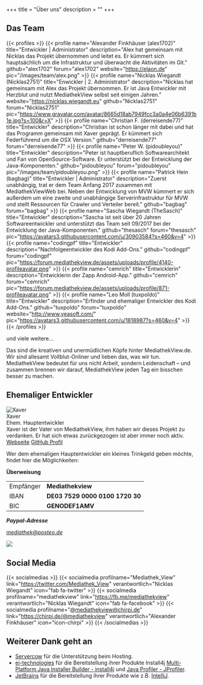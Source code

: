 +++
title = "Über uns"
description = ""
+++

## Das Team
{{< profiles >}}
    {{< profile name="Alexander Finkhäuser (alex1702)" title="Entwickler | Administrator" description="Alex hat gemeinsam mit Nicklas das Projekt übernommen und leitet es. Er kümmert sich hauptsächlich um die Infrastruktur und überwacht die Aktivitäten im Git." github="alex1702" forum="alex1702" website="https://elaon.de" pic="/images/team/alex.png" >}}
    {{< profile name="Nicklas Wiegandt (Nicklas2751)" title="Enwickler | 2. Administrator" description="Nicklas hat gemeinsam mit Alex das Projekt übernommen. Er ist Java Entwickler mit Herzblut und nutzt MediathekView selbst seit einigen Jahren." website="https://nicklas.wiegandt.eu" github="Nicklas2751" forum="Nicklas2751" pic="https://www.gravatar.com/avatar/8665d18ab7949fcc3a0a4e06b6391b1e.jpg?s=100&r=X" >}}
    {{< profile name="Christian F. (derreisende77)" title="Entwickler" description="Christian ist schon länger mit dabei und hat das Programm gemeinsam mit Xaver geprägt. Er kümmert sich Federführend um die OSX Version." github="derreisende77" forum="derreisende77" >}}
    {{< profile name="Peter W. (pidoubleyou)" title="Entwickler" description="Peter ist hauptberuflich Softwarearchitekt und Fan von OpenSource-Software. Er unterstützt bei der Entwicklung der Java-Komponenten." github="pidoubleyou" forum="pidoubleyou" pic="/images/team/pidoubleyou.png" >}}
    {{< profile name="Patrick Hein (bagbag)" title="Entwickler | Administrator" description="Zuerst unabhängig, trat er dem Team Anfang 2017 zusammen mit MediathekViewWeb bei. Neben der Entwicklung von MVW kümmert er sich außerdem um eine zweite und unabhängige Serverinfrastruktur für MVW und stellt Ressourcen für Crawler und Verteiler bereit." github="bagbag" forum="bagbag" >}}
    {{< profile name="Sascha Wiegandt (TheSasch)" title="Entwickler" description="Sascha ist seit über 20 Jahren Softwareentwickler und unterstützt das Team seit 09/2017 bei der Entwicklung der Java-Komponenten." github="thesasch" forum="thesasch" pic="https://avatars3.githubusercontent.com/u/30903584?s=460&v=4" >}}
    {{< profile name="codingpf" title="Entwickler" description="Nachfolgeentwickler des Kodi Add-Ons." github="codingpf" forum="codingpf" pic="https://forum.mediathekview.de/assets/uploads/profile/4140-profileavatar.png" >}}
    {{< profile name="cemrich" title="Entwicklerin" description="Entwicklerin der Zapp Android-App." github="cemrich" forum="cemrich" pic="https://forum.mediathekview.de/assets/uploads/profile/871-profileavatar.png" >}}
    {{< profile name="Leo Moll (tuxpoldo)" title="Entwickler" description="Erfinder und ehemaliger Entwickler des Kodi Add-Ons." github="tuxpoldo" forum="tuxpoldo" website="http://www.yeasoft.com/" pic="https://avatars3.githubusercontent.com/u/1818987?s=460&v=4" >}}
{{< /profiles >}}

<div class="ueberuns-box">

und viele weitere...

Das sind die kreativen und unermüdlichen Köpfe hinter MediathekView.de. Wir sind allesamt Vollblut-Onliner und lieben das, was wir tun. MediathekView bedeutet für uns nicht Arbeit, sondern Leidenschaft – und zusammen brennen wir darauf, MediathekView jeden Tag ein bisschen besser zu machen.

</div>

## Ehemaliger Entwickler

<div clas="row" class="ehemaliger-box">
<div class="col-xs-12 col-sm-10 col-md-10 col-lg-10 profile">
<div class="row">
<div class="col-xs-12 col-sm-3 col-md-3 col-lg-3 profilePic">
<img src="/images/platzhalter_male.png" alt="Xaver">
</div>
<div class="col-xs-12 col-sm-9">
<div class="profileName">Xaver</div>
<div class="profileTitle">Ehem. Hauptentwickler</div>
<div class="profileDesc">
Xaver ist der Vater von MediathekView, ihm haben wir dieses Projekt zu verdanken. Er hat sich etwas zurückgezogen ist aber immer noch aktiv.
</div>
</div>
</div>
<div class="row profileLinks">
<div class="col-sm-3 col-md-3 col-lg-3"></div>
<a class="col-xs-12 col-sm-3 col-md-3 col-lg-2 btn btn-default btn-md" target="_blank" href="http://www.p2tools.de/">Webseite</a>
<a class="col-xs-12 col-sm-3 col-md-3 col-lg-2 btn btn-default btn-md" target="_blank" href="https://github.com/xaverW">GitHub Profil</a>
</div>
<div class="row">
<div class="col-xs-12 col-sm-12">
<p>Wer dem ehemaligen Hauptentwickler ein kleines Trinkgeld geben möchte, findet hier die Möglichkeiten:</p>
<b>Überweisung</b>

<table class="table">
<tr>
<td>Empfänger</td>
<td><b>Mediathekview</b></td>
<tr>
<tr>
<td>IBAN</td>
<td><b>DE03 7529 0000 0100 1720 30</b></td>
<tr>
<tr>
<td>BIC</td>
<td><b>GENODEF1AMV</b></td>
<tr>
</table>
<div class="row">
<div class="col-sm-3">
<address>
  <strong>Paypal-Adresse</strong><br>
  <p class="adresse"><a href="https://www.paypal.me/Mediathek" target="_blank">mediathek@posteo.de</a></p>
</address>
</div>
<div class="col-sm-2">
<a href="https://www.paypal.com/cgi-bin/webscr?cmd=_s-xclick&hosted_button_id=7PSSW427UETV6" target="_blank">
  <img src="../images/paypal_spenden.png">
</a>
</div>
</div>
</div>
</div>
</div>
</div>


<div style="clear: both;"></div>

## Social Media
{{< socialmedias >}}
    {{< socialmedia profilname="Mediathek_View" link="https://twitter.com/Mediathek_View" verantwortlich="Nicklas Wiegandt" icon="fab fa-twitter" >}}
    {{< socialmedia profilname="mediathekview" link="https://fb.me/mediathekview" verantwortlich="Nicklas Wiegandt" icon="fab fa-facebook" >}}
    {{< socialmedia profilname="@mediathekview@chirpi.de" link="https://chirpi.de/@mediathekview" verantwortlich="Alexander Finkhäuser" icon="icon-chirpi" >}}
{{< /socialmedias >}}

## Weiterer Dank geht an
* [Servercow](https://servercow.de/) für die Unterstützung beim Hosting.
* [ej-technologies](https://www.ej-technologies.com/) für die Bereitstellung ihrer Produkte Install4j [Multi-Platform Java Installer Builder - install4j](https://www.ej-technologies.com/products/install4j/overview.html)  und [Java Profiler - JProfiler](https://www.ej-technologies.com/products/jprofiler/overview.html).
* [JetBrains](https://www.jetbrains.com/) für die Bereitstellung ihrer Produkte wie z.B. [IntelliJ](https://www.jetbrains.com/idea/).
